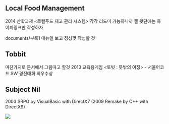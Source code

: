 ## Local Food Management
2014 산학과제 <로컬푸드 재고 관리 시스템>
각각 리드미 가능하니까 젤 윗단에는 하이퍼링크만 작성하자

documents/부록1 매뉴얼 보고 정성껏 작성할 것

## Tobbit
마찬가지로 문서에서 그림따고 할것
2013 교육용게임 <토빗 : 뜻밖의 여정> - 서울어코드 SW 경진대회 최우수상

## Subject Nil
2003 SRPG by VisualBasic with DirectX7 (2009 Remake by C++ with DirectX9)

![](subject_niil/README.JPG)

